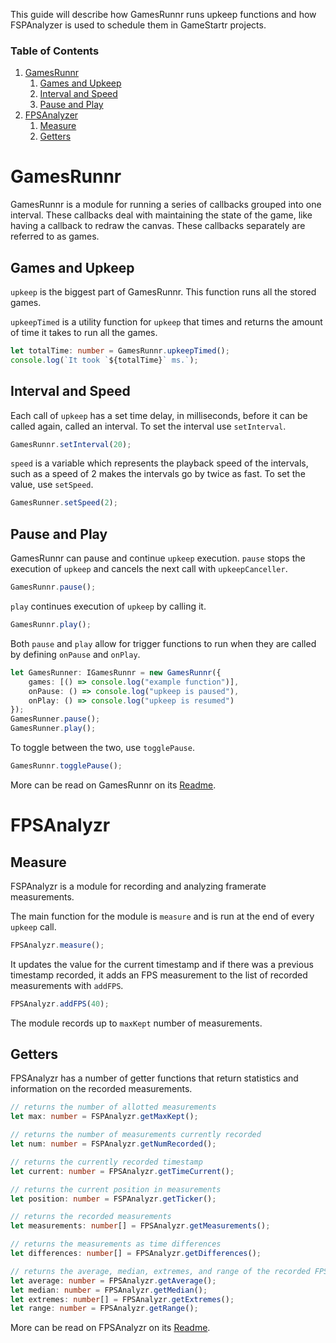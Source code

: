 This guide will describe how GamesRunnr runs upkeep functions and how FSPAnalyzer is used to schedule them in GameStartr projects.

### Table of Contents
1. [GamesRunnr](#gamesrunnr)
    1. [Games and Upkeep](#games-and-upkeep)
    2. [Interval and Speed](#interval-and-speed)
    3. [Pause and Play](#pause-and-play)
2. [FPSAnalyzer](#fpsanalyzer)
    1. [Measure](#measure)
    2. [Getters](#getters)

# GamesRunnr

GamesRunnr is a module for running a series of callbacks grouped into one interval.
These callbacks deal with maintaining the state of the game, like having a callback to redraw the canvas.
These callbacks separately are referred to as games.

## Games and Upkeep

`upkeep` is the biggest part of GamesRunnr.
This function runs all the stored games.

`upkeepTimed` is a utility function for `upkeep` that times and returns the amount of time it takes to run all the games.

```typescript
let totalTime: number = GamesRunnr.upkeepTimed();
console.log(`It took `${totalTime}` ms.`);
```

## Interval and Speed

Each call of `upkeep` has a set time delay, in milliseconds, before it can be called again, called an interval.
To set the interval use `setInterval`.

```typescript
GamesRunnr.setInterval(20);
```

`speed` is a variable which represents the playback speed of the intervals, such as a speed of 2 makes the intervals go by twice as fast.
To set the value, use `setSpeed`.

```typescript
GamesRunner.setSpeed(2);
```

## Pause and Play

GamesRunnr can pause and continue `upkeep` execution.
`pause` stops the execution of `upkeep` and cancels the next call with `upkeepCanceller`.

```typescript
GamesRunnr.pause();
```

`play` continues execution of `upkeep` by calling it.

```typescript
GamesRunnr.play();
```

Both `pause` and `play` allow for trigger functions to run when they are called by defining `onPause` and `onPlay`.

```typescript
let GamesRunner: IGamesRunnr = new GamesRunnr({
    games: [() => console.log("example function")],
    onPause: () => console.log("upkeep is paused"),
    onPlay: () => console.log("upkeep is resumed")
});
GamesRunner.pause();
GamesRunner.play();
```

To toggle between the two, use `togglePause`.

```typescript
GamesRunnr.togglePause();
```

More can be read on GamesRunnr on its [Readme](https://github.com/FullScreenShenanigans/GamesRunnr/blob/master/README.md).

# FPSAnalyzr

## Measure

FSPAnalyzr is a module for recording and analyzing framerate measurements.

The main function for the module is `measure` and is run at the end of every `upkeep` call.

```typescript
FPSAnalyzr.measure();
```

It updates the value for the current timestamp and if there was a previous timestamp recorded, it adds an FPS measurement to the list of recorded measurements with `addFPS`.

```typescript
FPSAnalyzr.addFPS(40);
```

The module records up to `maxKept` number of measurements.

## Getters

FPSAnalyzr has a number of getter functions that return statistics and information on the recorded measurements.

```typescript
// returns the number of allotted measurements
let max: number = FSPAnalyzr.getMaxKept();

// returns the number of measurements currently recorded
let num: number = FSPAnalyzr.getNumRecorded();

// returns the currently recorded timestamp
let current: number = FPSAnalyzr.getTimeCurrent();

// returns the current position in measurements
let position: number = FSPAnalyzr.getTicker();

// returns the recorded measurements
let measurements: number[] = FPSAnalyzr.getMeasurements();

// returns the measurements as time differences
let differences: number[] = FPSAnalyzr.getDifferences();

// returns the average, median, extremes, and range of the recorded FPS measurements
let average: number = FPSAnalyzr.getAverage();
let median: number = FPSAnalyzr.getMedian();
let extremes: number[] = FPSAnalyzr.getExtremes();
let range: number = FPSAnalyzr.getRange();
```

More can be read on FPSAnalyzr on its [Readme](https://github.com/FullScreenShenanigans/FPSAnalyzr/blob/master/README.md).